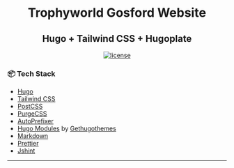 <h1 align="center">Trophyworld Gosford Website</h1>

<h2 align="center">Hugo + Tailwind CSS + Hugoplate</h2>

<p align="center">
  <a href="https://github.com/mcnlty/trophyworldgosford.au/blob/main/LICENSE">
    <img src="https://img.shields.io/github/license/mcnlty/trophyworldgosford.au" alt="license">
  </a>
</p>

### 📦 Tech Stack

- [Hugo](https://gohugo.io/)
- [Tailwind CSS](https://tailwindcss.com/)
- [PostCSS](https://postcss.org/)
- [PurgeCSS](https://purgecss.com/)
- [AutoPrefixer](https://autoprefixer.github.io/)
- [Hugo Modules](https://gohugo.io/hugo-modules/) by [Gethugothemes](https://gethugothemes.com/hugo-modules)
- [Markdown](https://markdownguide.org/)
- [Prettier](https://prettier.io/)
- [Jshint](https://jshint.com/)

---
